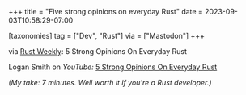 +++
title = "Five strong opinions on everyday Rust"
date = 2023-09-03T10:58:29-07:00

[taxonomies]
tag = ["Dev", "Rust"]
via = ["Mastodon"]
+++

via [Rust Weekly](https://mastodon.social/@rust_discussions/111001300389312746): 5 Strong Opinions On Everyday Rust

<!-- more -->

Logan Smith on _YouTube:_ [5 Strong Opinions On Everyday Rust](https://www.youtube.com/watch?v=8j_FbjiowvE)

_(My take: 7 minutes. Well worth it if you're a Rust developer.)_

